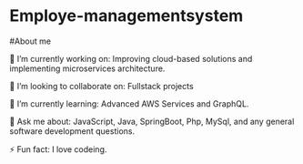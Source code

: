 # Employe-managementsystem
#About me

🔭 I’m currently working on:
Improving cloud-based solutions and implementing microservices architecture.

👯 I’m looking to collaborate on:
Fullstack projects

🌱 I’m currently learning:
Advanced AWS Services and GraphQL.

💬 Ask me about:
JavaScript, Java, SpringBoot, Php, MySql, and any general software development questions.

⚡ Fun fact:
I love codeing.

